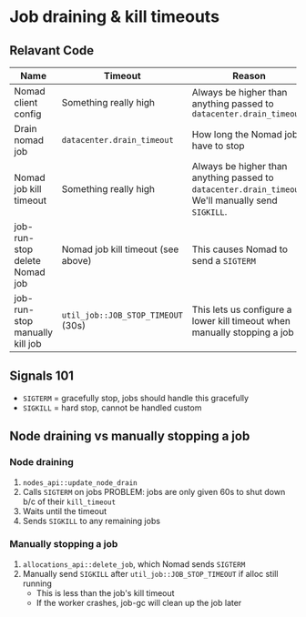# Job draining & kill timeouts

## Relavant Code

| Name                           | Timeout                            | Reason                                                                                              | Location                                                                                                          |
| ------------------------------ | ---------------------------------- | --------------------------------------------------------------------------------------------------- | ----------------------------------------------------------------------------------------------------------------- |
| Nomad client config            | Something really high              | Always be higher than anything passed to `datacenter.drain_timeout`                                 | `svc/pkg/cluster/worker/src/workers/server_install/install_scripts/files/nomad_configure.sh` (`max_kill_timeout`) |
| Drain nomad job                | `datacenter.drain_timeout`         | How long the Nomad jobs have to stop                                                                | `svc/pkg/mm/worker/src/workers/lobby_create/nomad_job.rs` (`nodes_api::update_node_drain`)                        |
| Nomad job kill timeout         | Something really high              | Always be higher than anything passed to `datacenter.drain_timeout`. We'll manually send `SIGKILL`. | `svc/pkg/mm/worker/src/workers/lobby_create/nomad_job.rs` (`kill_timeout`)                                        |
| job-run-stop delete Nomad job  | Nomad job kill timeout (see above) | This causes Nomad to send a `SIGTERM`                                                               | `svc/pkg/mm/worker/src/workers/lobby_create/nomad_job.rs` (`kill_timeout`)                                        |
| job-run-stop manually kill job | `util_job::JOB_STOP_TIMEOUT` (30s) | This lets us configure a lower kill timeout when manually stopping a job                            | `svc/pkg/job-run/worker/src/workers/stop.rs` (`allocations_api::signal_allocation`)                               |

## Signals 101

-   `SIGTERM` = gracefully stop, jobs should handle this gracefully
-   `SIGKILL` = hard stop, cannot be handled custom

## Node draining vs manually stopping a job

### Node draining

1. `nodes_api::update_node_drain`
2. Calls `SIGTERM` on jobs
   PROBLEM: jobs are only given 60s to shut down b/c of their `kill_timeout`
3. Waits until the timeout
4. Sends `SIGKILL` to any remaining jobs

### Manually stopping a job

1. `allocations_api::delete_job`, which Nomad sends `SIGTERM`
2. Manually send `SIGKILL` after `util_job::JOB_STOP_TIMEOUT` if alloc still running
    - This is less than the job's kill timeout
    - If the worker crashes, job-gc will clean up the job later
